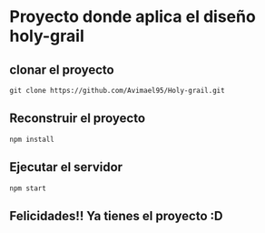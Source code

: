 
# Proyecto donde aplica el diseño holy-grail

  ## clonar el proyecto
  
    git clone https://github.com/Avimael95/Holy-grail.git
  
  ## Reconstruir el proyecto

    npm install
  
  ## Ejecutar el servidor

    npm start
  
  ## Felicidades!! Ya tienes el proyecto :D

